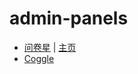 # admin-panels
* [问卷星](https://www.wjx.cn/wjx/design/designstart.aspx?activity=142844741) | [主页](https://www.wjx.cn/)
* [Coggle](https://coggle.it/diagram/YbXYj7gXoT6Hq6K4/t/my-arg-maybe-clue-logic)
